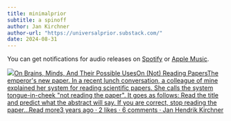 ```yaml
---
title: minimalprior
subtitle: a spinoff
author: Jan Kirchner
author-url: "https://universalprior.substack.com/"
date: 2024-08-31
---
```


You can get notifications for audio releases on [Spotify](https://open.spotify.com/show/6vHVA4oHPEnt3AqJF6WB64) or [Apple Music](https://podcasts.apple.com/us/podcast/on-brains-minds-and-their-possible-uses/id1617525316).

[![](https://substackcdn.com/image/fetch/w_56,c_limit,f_auto,q_auto:good,fl_progressive:steep/https%3A%2F%2Fbucketeer-e05bbc84-baa3-437e-9518-adb32be77984.s3.amazonaws.com%2Fpublic%2Fimages%2F3c853a3b-98b1-478d-b392-7c3bd57af339_1280x1280.png)On Brains, Minds, And Their Possible UsesOn (Not) Reading PapersThe emperor's new paper. In a recent lunch conversation, a colleague of mine explained her system for reading scientific papers. She calls the system tongue-in-cheek "not reading the paper". It goes as follows: Read the title and predict what the abstract will say. If you are correct, stop reading the paper…Read more3 years ago · 2 likes · 6 comments · Jan Hendrik Kirchner](https://kirchner-jan.github.io/minimalprior/posts/universalprior/on-not-reading-papers?utm_source=substack&utm_campaign=post_embed&utm_medium=web)
